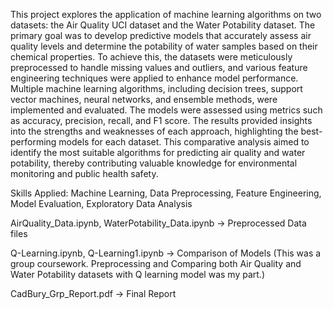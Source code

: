This project explores the application of machine learning algorithms on two datasets: the Air Quality UCI dataset and the Water Potability dataset. The primary goal was to develop predictive models that accurately assess air quality levels and determine the potability of water samples based on their chemical properties. To achieve this, the datasets were meticulously preprocessed to handle missing values and outliers, and various feature engineering techniques were applied to enhance model performance. Multiple machine learning algorithms, including decision trees, support vector machines, neural networks, and ensemble methods, were implemented and evaluated. The models were assessed using metrics such as accuracy, precision, recall, and F1 score. The results provided insights into the strengths and weaknesses of each approach, highlighting the best-performing models for each dataset. This comparative analysis aimed to identify the most suitable algorithms for predicting air quality and water potability, thereby contributing valuable knowledge for environmental monitoring and public health safety.

Skills Applied: Machine Learning, Data Preprocessing, Feature Engineering, Model Evaluation, Exploratory Data Analysis

AirQuality_Data.ipynb, WaterPotability_Data.ipynb -> Preprocessed Data files

Q-Learning.ipynb, Q-Learning1.ipynb -> Comparison of Models (This was a group coursework. Preprocessing and Comparing both Air Quality and Water Potability datasets with Q learning model was my part.)

CadBury_Grp_Report.pdf ->  Final Report
